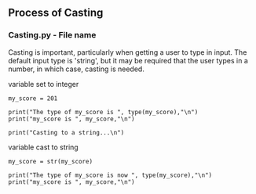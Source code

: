 ##  Process of Casting
### Casting.py - File name
Casting is important, particularly when getting a user to type in input. 
The default input type is 'string', but it may be required that the user types in a number, in which case, casting is needed.

variable set to integer

    my_score = 201
 
    print("The type of my_score is ", type(my_score),"\n")
    print("my_score is ", my_score,"\n")
 
    print("Casting to a string...\n")

variable cast to string

    my_score = str(my_score)
 
    print("The type of my_score is now ", type(my_score),"\n")
    print("my_score is ", my_score,"\n")
 
